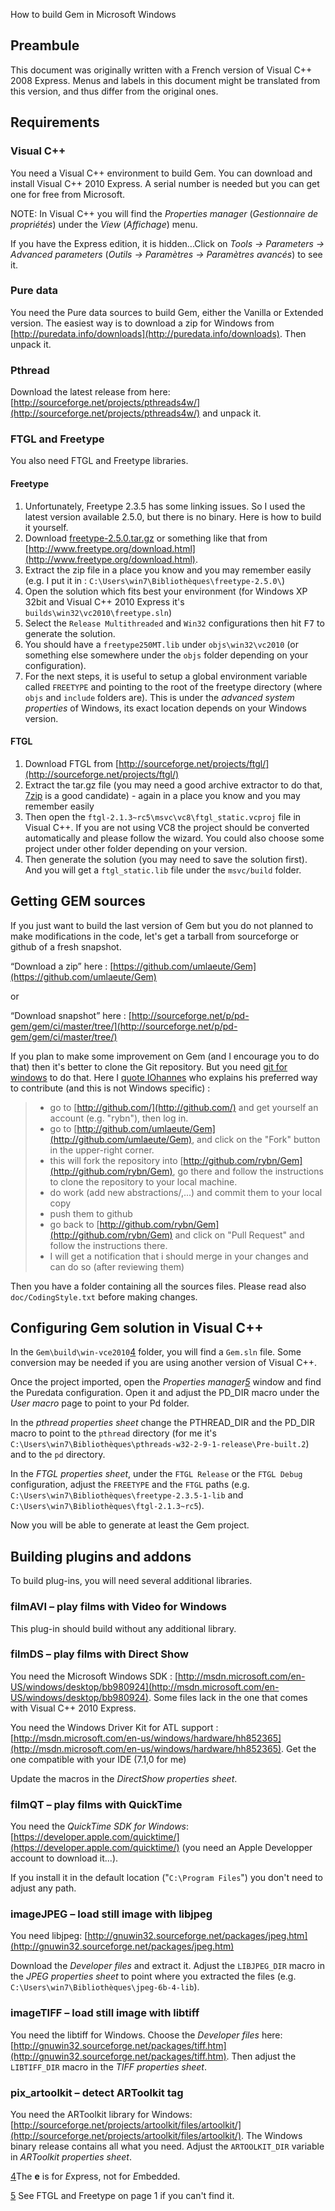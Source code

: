 How to build Gem in Microsoft Windows

## Preambule

This document was originally written with a French version of Visual C++ 2008 Express.
Menus and labels in this document might be translated from this version, and thus differ from the original ones.

## Requirements

### Visual C++

You need a Visual C++ environment to build Gem.
You can download and install Visual C++ 2010 Express.
A serial number is needed but you can get one for free from Microsoft.

NOTE: In Visual C++ you will find the *Properties manager* (*Gestionnaire de propriétés*) under the *View* (*Affichage*) menu.

If you have the Express edition, it is hidden...Click on *Tools -> Parameters -> Advanced parameters* (*Outils -> Paramètres -> Paramètres avancés*) to see it.

### Pure data

You need the Pure data sources to build Gem, either the Vanilla or Extended version.
The easiest way is to download a zip for Windows from [http://puredata.info/downloads](http://puredata.info/downloads).
Then unpack it.

### Pthread

Download the latest release from here:
[http://sourceforge.net/projects/pthreads4w/](http://sourceforge.net/projects/pthreads4w/)
and unpack it.

### FTGL and Freetype
You also need FTGL and Freetype libraries.

#### Freetype 
1. Unfortunately, Freetype 2.3.5 has some linking issues.
 So I used the latest version available 2.5.0, but there is no binary.
 Here is how to build it yourself. 
2. Download [freetype-2.5.0.tar.gz](http://download.savannah.gnu.org/releases/freetype/freetype-2.5.0.tar.gz) or something like that from [http://www.freetype.org/download.html](http://www.freetype.org/download.html).
3. Extract the zip file in a place you know and you may remember easily (e.g. I put it in : `C:\Users\win7\Bibliothèques\freetype-2.5.0\`)
4. Open the solution which fits best your environment (for Windows XP 32bit and Visual C++ 2010 Express it's `builds\win32\vc2010\freetype.sln`) 
5. Select the `Release Multithreaded` and `Win32` configurations then hit <kbd>F7</kbd>	to generate the solution. 
6. You should have a `freetype250MT.lib` under `objs\win32\vc2010` (or something else somewhere under the `objs` folder depending on your configuration). 
7. For the next steps, it is useful to setup a global environment variable called `FREETYPE` and pointing to the root of the freetype directory (where `objs` and `include` folders are). This is under the *advanced system properties* of Windows, its exact location depends on your Windows version. 

#### FTGL
1. Download FTGL from [http://sourceforge.net/projects/ftgl/](http://sourceforge.net/projects/ftgl/) 
2. Extract the tar.gz file (you may need a good archive extractor to do that, [7zip](http://www.7-zip.org/) is a good candidate) - again in a place you know and you may remember easily
3. Then open the `ftgl-2.1.3~rc5\msvc\vc8\ftgl_static.vcproj` file in Visual C++.
If you are not using VC8 the project should be converted automatically and please follow the wizard. You could also choose some project under other folder depending on your version.
4. Then generate the solution (you may need to save the solution first). And you will get a `ftgl_static.lib` file under the `msvc/build` folder. 

## Getting GEM sources

If you just want to build the last version of Gem but you do not planned to make modifications in the code, let's get a tarball from sourceforge or github of a fresh snapshot.

“Download a zip” here : [https://github.com/umlaeute/Gem](https://github.com/umlaeute/Gem)

or

“Download snapshot” here : [http://sourceforge.net/p/pd-gem/gem/ci/master/tree/](http://sourceforge.net/p/pd-gem/gem/ci/master/tree/)

If you plan to make some improvement on Gem (and I encourage you to do that) then it's better to clone the Git repository. But you need [git for windows](http://msysgit.github.io/)
to do that. Here I [quote IOhannes](http://lists.puredata.info/pipermail/gem-dev/2013-09/006564.html)  who explains his preferred way to contribute (and this is not Windows specific) :

> - go to [http://github.com/](http://github.com/) and get yourself an account (e.g. "rybn"),  then log in.  
> - go to [http://github.com/umlaeute/Gem](http://github.com/umlaeute/Gem), and click on the "Fork" button in the upper-right corner.  
> - this will fork the repository into [http://github.com/rybn/Gem](http://github.com/rybn/Gem), go  there and follow the instructions to clone the repository to your local machine.  
> - do work (add new abstractions/,...) and commit them to your local copy  
> - push them to github  
> - go back to [http://github.com/rybn/Gem](http://github.com/rybn/Gem) and click on "Pull Request" and follow the instructions there.  
> - I will get a notification that i should merge in your changes and can do so (after reviewing them) 

Then you have a folder containing all the sources files. Please read also `doc/CodingStyle.txt` before making changes.

## Configuring Gem solution in Visual C++

In the `Gem\build\win-vce2010`[4](#sdfootnote4sym) folder, you will find a `Gem.sln` file.
Some conversion may be needed if you are using another version of Visual C++.

Once the project imported, open the _Properties manager[5](#sdfootnote5sym)_ window and find the Puredata
configuration. Open it and adjust the PD_DIR macro under the _User macro_ page to point to your Pd folder.

In the *pthread properties sheet* change the PTHREAD_DIR and the PD_DIR macro to point to the `pthread` directory (for me it's `C:\Users\win7\Bibliothèques\pthreads-w32-2-9-1-release\Pre-built.2`)
and to the `pd` directory.

In the *FTGL properties sheet*, under the `FTGL Release` or the `FTGL Debug` configuration,
adjust the `FREETYPE` and the `FTGL` paths (e.g. `C:\Users\win7\Bibliothèques\freetype-2.3.5-1-lib` and `C:\Users\win7\Bibliothèques\ftgl-2.1.3~rc5`).

Now you will be able to generate at least the Gem project.

## Building plugins and addons

To build plug-ins, you will need several additional libraries.

### filmAVI – play films with Video for Windows

This plug-in should build without any additional library.

### filmDS – play films with Direct Show

You need the Microsoft Windows SDK : [http://msdn.microsoft.com/en-US/windows/desktop/bb980924](http://msdn.microsoft.com/en-US/windows/desktop/bb980924).
Some files lack in the one that comes with Visual C++ 2010 Express.

You need the Windows Driver Kit for ATL support : [http://msdn.microsoft.com/en-us/windows/hardware/hh852365](http://msdn.microsoft.com/en-us/windows/hardware/hh852365).
Get the one compatible with your IDE (7.1,0 for me)

Update the macros in the *DirectShow properties sheet*.

### filmQT – play films with QuickTime

You need the *QuickTime SDK for Windows*:
[https://developer.apple.com/quicktime/](https://developer.apple.com/quicktime/)
(you need an Apple Developper account to download it...).

If you install it in the default location ("`C:\Program Files`") you don't need to adjust any path.

### imageJPEG – load still image with libjpeg

You need libjpeg:
[http://gnuwin32.sourceforge.net/packages/jpeg.htm](http://gnuwin32.sourceforge.net/packages/jpeg.htm)

Download the _Developer files_ and extract it. Adjust the `LIBJPEG_DIR` macro in the *JPEG
properties sheet* to point where you extracted the files (e.g. `C:\Users\win7\Bibliothèques\jpeg-6b-4-lib`).

### imageTIFF – load still image with libtiff

You need the libtiff for Windows. Choose the _Developer files_
here: [http://gnuwin32.sourceforge.net/packages/tiff.htm](http://gnuwin32.sourceforge.net/packages/tiff.htm).
Then adjust the `LIBTIFF_DIR` macro in the *TIFF properties sheet*.

### pix_artoolkit – detect ARToolkit tag

You need the ARToolkit library for Windows:
[http://sourceforge.net/projects/artoolkit/files/artoolkit/](http://sourceforge.net/projects/artoolkit/files/artoolkit/).
The Windows binary release contains all what you need. Adjust the
`ARTOOLKIT_DIR` variable in *ARToolkit properties sheet*.

[4](#sdfootnote4anc)The
	**e** is for *E*xpress, not for *E*mbedded.

[5](#sdfootnote5anc)
	See FTGL and Freetype on page 1 if you can't find it.
